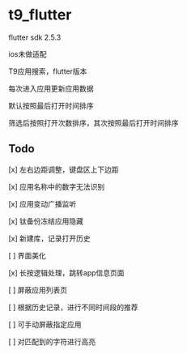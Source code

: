 # t9_flutter

flutter sdk 2.5.3

ios未做适配

T9应用搜索，flutter版本

每次进入应用更新应用数据

默认按照最后打开时间排序

筛选后按照打开次数排序，其次按照最后打开时间排序

## Todo

[x] 左右边距调整，键盘区上下边距

[x] 应用名称中的数字无法识别

[x] 应用变动广播监听

[x] 钛备份冻结应用隐藏

[x] 新建库，记录打开历史

[ ] 界面美化

[x] 长按逻辑处理，跳转app信息页面

[ ] 屏蔽应用列表页

[ ] 根据历史记录，进行不同时间段的推荐

[ ] 可手动屏蔽指定应用

[ ] 对匹配到的字符进行高亮
